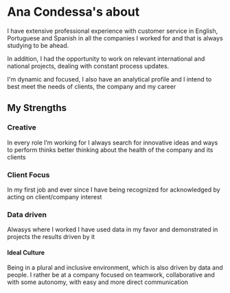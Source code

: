 <!DOCTYPE html>
<html lang="pt-br">
	<head>
    <h1>Ana Condessa's about</h1>
  </head>
    <p>I have extensive professional experience with customer service in English, Portuguese and Spanish in all the companies I worked for and that is always studying to be ahead.</p>
    <p>In addition, I had the opportunity to work on relevant international and national projects, dealing with constant process updates.</p>
    <p>I'm dynamic and focused, I also have an analytical profile and I intend to best meet the needs of clients, the company and my career</p>
  
  <h2>My Strengths</h2>
  <h3>Creative</h3> 
  <p>In every role I’m working for I always search for innovative ideas and ways to perform thinks better thinking about the health of the company and its clients</p>
  <h3>Client Focus</h3>
  <p>In my first job and ever since I have being recognized for acknowledged by acting on client/company interest</p>
  <h3>Data driven</h3>
  <p>Alwasys where I worked I have used data in my favor and demonstrated in projects the results driven by it</p>

  <h4>Ideal Culture</h4>
  <p>Being in a plural and inclusive environment, which is also driven by data and people. I rather be at a company focused on teamwork, collaborative and with some autonomy, with easy and more direct communication</p>
